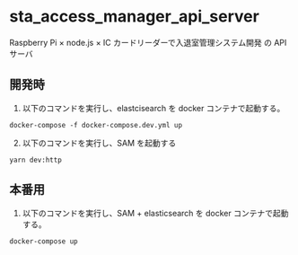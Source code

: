 # sta_access_manager_api_server

Raspberry Pi × node.js × IC カードリーダーで入退室管理システム開発 の API サーバ

## 開発時

1. 以下のコマンドを実行し、elastcisearch を docker コンテナで起動する。

```shell
docker-compose -f docker-compose.dev.yml up
```

2. 以下のコマンドを実行し、SAM を起動する

```shell
yarn dev:http
```

## 本番用

1. 以下のコマンドを実行し、SAM + elasticsearch を docker コンテナで起動する。

```shell
docker-compose up  
```